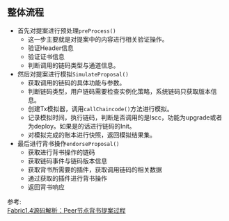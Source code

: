 




## 整体流程

* 首先对提案进行预处理`preProcess()`
    * 这一步主要就是对提案中的内容进行相关验证操作。
    * 验证Header信息
    * 验证证书信息
    * 判断调用的链码类型与通道信息。  
* 然后对提案进行模拟`SimulateProposal()`
    * 获取调用的链码的具体功能与参数。
    * 判断链码类型，用户链码需要检查实例化策略，系统链码只获取版本信息。
    * 创建Tx模拟器，调用`callChaincode()`方法进行模拟。
    * 记录模拟时间，执行链码，判断是否调用的是lscc，功能为upgrade或者为deploy。如果是的话进行链码的Init。
    * 对模拟完成的账本进行快照，返回模拟结果集。
* 最后进行背书操作`endorseProposal()`
    * 获取进行背书操作的链码
    * 获取链码事件与链码版本信息
    * 获取背书所需要的插件，获取调用链码的相关数据
    * 通过获取的插件进行背书操作
    * 返回背书响应










参考:   
[Fabric1.4源码解析：Peer节点背书提案过程](https://www.cnblogs.com/cbkj-xd/p/11077490.html)